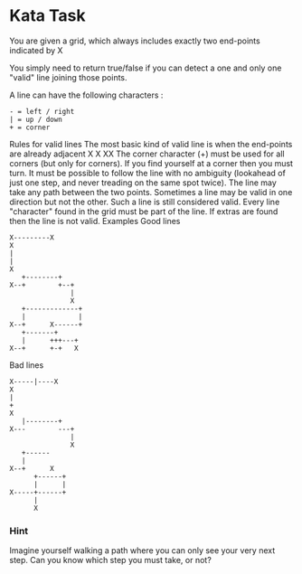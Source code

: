 # Kata Task
You are given a grid, which always includes exactly two end-points indicated by X

You simply need to return true/false if you can detect a one and only one "valid" line joining those points.

A line can have the following characters :
```
- = left / right
| = up / down
+ = corner
```
Rules for valid lines
The most basic kind of valid line is when the end-points are already adjacent
X
X
XX
The corner character (+) must be used for all corners (but only for corners).
If you find yourself at a corner then you must turn.
It must be possible to follow the line with no ambiguity (lookahead of just one step, and never treading on the same spot twice).
The line may take any path between the two points.
Sometimes a line may be valid in one direction but not the other. Such a line is still considered valid.
Every line "character" found in the grid must be part of the line. If extras are found then the line is not valid.
Examples
Good lines
```
X---------X
X
|
|
X
   +--------+
X--+        +--+
               |
               X
   +-------------+
   |             |
X--+      X------+    
   +-------+
   |      +++---+
X--+      +-+   X
```
Bad lines
```
X-----|----X
X
|
+
X
   |--------+
X---        ---+
               |
               X
   +------ 
   |              
X--+      X  
      +------+
      |      |
X-----+------+
      |
      X
```

### Hint
Imagine yourself walking a path where you can only see your very next step. Can you know which step you must take, or not?
